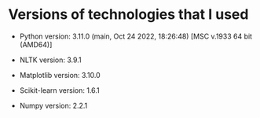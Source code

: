 # Versions of technologies that I used

- Python version: 3.11.0 (main, Oct 24 2022, 18:26:48) [MSC v.1933 64 bit (AMD64)]

- NLTK version: 3.9.1

- Matplotlib version: 3.10.0

- Scikit-learn version: 1.6.1

- Numpy version: 2.2.1